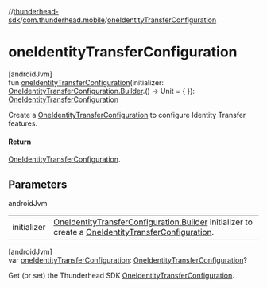//[thunderhead-sdk](../../index.md)/[com.thunderhead.mobile](index.md)/[oneIdentityTransferConfiguration](one-identity-transfer-configuration.md)

# oneIdentityTransferConfiguration

[androidJvm]\
fun [oneIdentityTransferConfiguration](one-identity-transfer-configuration.md)(initializer: [OneIdentityTransferConfiguration.Builder](../com.thunderhead.mobile.identitytransfer/-one-identity-transfer-configuration/-builder/index.md).() -> Unit = { }): [OneIdentityTransferConfiguration](../com.thunderhead.mobile.identitytransfer/-one-identity-transfer-configuration/index.md)

Create a [OneIdentityTransferConfiguration](../com.thunderhead.mobile.identitytransfer/-one-identity-transfer-configuration/index.md) to configure Identity Transfer features.

#### Return

[OneIdentityTransferConfiguration](../com.thunderhead.mobile.identitytransfer/-one-identity-transfer-configuration/index.md).

## Parameters

androidJvm

| | |
|---|---|
| initializer | [OneIdentityTransferConfiguration.Builder](../com.thunderhead.mobile.identitytransfer/-one-identity-transfer-configuration/-builder/index.md) initializer to create a [OneIdentityTransferConfiguration](../com.thunderhead.mobile.identitytransfer/-one-identity-transfer-configuration/index.md). |

[androidJvm]\
var [oneIdentityTransferConfiguration](one-identity-transfer-configuration.md): [OneIdentityTransferConfiguration](../com.thunderhead.mobile.identitytransfer/-one-identity-transfer-configuration/index.md)?

Get (or set) the Thunderhead SDK [OneIdentityTransferConfiguration](../com.thunderhead.mobile.identitytransfer/-one-identity-transfer-configuration/index.md).
